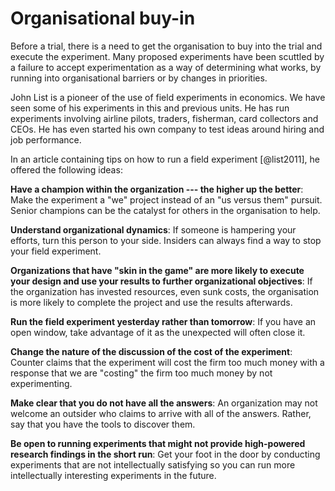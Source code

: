 # Organisational buy-in

Before a trial, there is a need to get the organisation to buy into the trial and execute the experiment. Many proposed experiments have been scuttled by a failure to accept experimentation as a way of determining what works, by running into organisational barriers or by changes in priorities.

John List is a pioneer of the use of field experiments in economics. We have seen some of his experiments in this and previous units. He has run experiments involving airline pilots, traders, fisherman, card collectors and CEOs. He has even started his own company to test ideas around hiring and job performance.

In an article containing tips on how to run a field experiment [@list2011], he offered the following ideas:

**Have a champion within the organization --- the higher up the better**: Make the experiment a "we" project instead of an "us versus them" pursuit. Senior champions can be the catalyst for others in the organisation to help.

**Understand organizational dynamics**: If someone is hampering your efforts, turn this person to your side. Insiders can always find a way to stop your field experiment.

**Organizations that have "skin in the game" are more likely to execute your design and use your results to further organizational objectives**: If the organization has invested resources, even sunk costs, the organisation is more likely to complete the project and use the results afterwards.

**Run the field experiment yesterday rather than tomorrow**: If you have an open window, take advantage of it as the unexpected will often close it.

**Change the nature of the discussion of the cost of the experiment**: Counter claims that the experiment will cost the firm too much money with a response that we are "costing" the firm too much money by not experimenting.

**Make clear that you do not have all the answers**: An organization may not welcome an outsider who claims to arrive with all of the answers. Rather, say that you have the tools to discover them.

**Be open to running experiments that might not provide high-powered research findings in the short run**: Get your foot in the door by conducting experiments that are not intellectually satisfying so you can run more intellectually interesting experiments in the future.